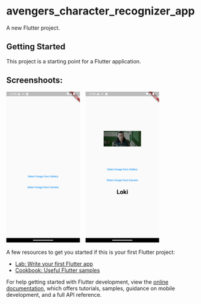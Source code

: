 # avengers_character_recognizer_app

A new Flutter project.

## Getting Started

This project is a starting point for a Flutter application.

## Screenshoots:
<img src="https://github.com/WaqasKhadim47/avengers_character_recognizer_app/blob/main/screenshoots/img1.png" height="400" alt="Screenshot1"/>&nbsp;&nbsp;&nbsp;&nbsp;<img src="https://github.com/WaqasKhadim47/avengers_character_recognizer_app/blob/main/screenshoots/img2.png" height="400" alt="Screenshot2"/>&nbsp;&nbsp;&nbsp;&nbsp;



A few resources to get you started if this is your first Flutter project:

- [Lab: Write your first Flutter app](https://docs.flutter.dev/get-started/codelab)
- [Cookbook: Useful Flutter samples](https://docs.flutter.dev/cookbook)

For help getting started with Flutter development, view the
[online documentation](https://docs.flutter.dev/), which offers tutorials,
samples, guidance on mobile development, and a full API reference.
